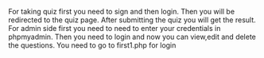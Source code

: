 For taking quiz first you need to sign and then login. Then you will be redirected to the quiz page. After submitting the quiz you will get the result.
For admin side first you need to need to enter your credentials in phpmyadmin. Then you need to login and now you can view,edit and delete the questions.
You need to go to first1.php for login
